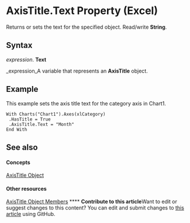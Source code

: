 
# AxisTitle.Text Property (Excel)

Returns or sets the text for the specified object. Read/write  **String**.


## Syntax

 _expression_. **Text**

 _expression_A variable that represents an  **AxisTitle** object.


## Example

This example sets the axis title text for the category axis in Chart1.


```
With Charts("Chart1").Axes(xlCategory) 
 .HasTitle = True 
 .AxisTitle.Text = "Month" 
End With
```


## See also


#### Concepts


 [AxisTitle Object](563d3ba5-aa77-b6fc-236a-7838d75eaa53.md)
#### Other resources


 [AxisTitle Object Members](84970b5a-91a1-b785-5632-97a0de4410f2.md)
****   **Contribute to this article**Want to edit or suggest changes to this content? You can edit and submit changes to  [this article](https://github.com/jhershey00/VBA_Excel_Test/OpenXMLCon/articles/1305fae5-afd9-dd8e-f559-f0c6ebff7a3b.md) using GitHub.

